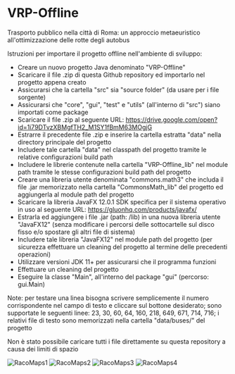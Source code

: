 # VRP-Offline
Trasporto pubblico nella città di Roma: un approccio metaeuristico all'ottimizzazione delle rotte degli autobus

Istruzioni per importare il progetto offline nell'ambiente di sviluppo:

- Creare un nuovo progetto Java denominato "VRP-Offline"
- Scaricare il file .zip di questa Github repository ed importarlo nel progetto appena creato
- Assicurarsi che la cartella "src" sia "source folder" (da usare per i file sorgente) 
- Assicurarsi che "core", "gui", "test" e "utils" (all'interno di "src") siano importati come package
- Scaricare il file .zip al seguente URL: https://drive.google.com/open?id=1i79DTvzXBMgfTH2_M1SY1fBmM63MOgjG
- Estrarre il precedente file .zip e inserire la cartella estratta "data" nella directory principale del progetto
- Includere tale cartella "data" nel classpath del progetto tramite le relative configurazioni build path
- Includere le librerie contenute nella cartella "VRP-Offline_lib" nel module path tramite le stesse configurazioni build path del progetto
- Creare una libreria utente denominata "commons.math3" che includa il file .jar memorizzato nella cartella "CommonsMath_lib" del progetto ed aggiungerla al module path del progetto
- Scaricare la libreria JavaFX 12.0.1 SDK specifica per il sistema operativo in uso al seguente URL: https://gluonhq.com/products/javafx/ 
- Estrarla ed aggiungere i file .jar (path: /lib) in una nuova libreria utente "JavaFX12" (senza modificare i percorsi delle sottocartelle sul disco fisso e/o spostare gli altri file di sistema)
- Includere tale libreria "JavaFX12" nel module path del progetto (per sicurezza effettuare un cleaning del progetto al termine delle precedenti operazioni)
- Utilizzare versioni JDK 11+ per assicurarsi che il programma funzioni
- Effettuare un cleaning del progetto
- Eseguire la classe "Main", all'interno del package "gui" (percorso: gui.Main)

Note: per testare una linea bisogna scrivere semplicemente il numero corrispondente nel campo di testo e cliccare sul bottone desiderato; sono supportate le seguenti linee: 23, 30, 60, 64, 160, 218, 649, 671, 714, 716; i relativi file di testo sono memorizzati nella cartella "data/buses/" del progetto

Non è stato possibile caricare tutti i file direttamente su questa repository a causa dei limiti di spazio

![RacoMaps1](https://user-images.githubusercontent.com/51203516/60355243-3d2a3600-99ce-11e9-8066-f6ef378548ae.PNG)
![RacoMaps2](https://user-images.githubusercontent.com/51203516/60355260-487d6180-99ce-11e9-9999-eab6590fed12.png)
![RacoMaps3](https://user-images.githubusercontent.com/51203516/60355273-4fa46f80-99ce-11e9-829e-775d518326b0.png)
![RacoMaps4](https://user-images.githubusercontent.com/51203516/60355294-5632e700-99ce-11e9-8be9-baa026bc60e2.png)
